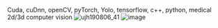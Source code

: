 Cuda, cuDnn, openCV, pyTorch, Yolo, tensorflow, c++, python, medical 2d/3d computer vision
![ujh190806_41](https://github.com/nayoungkim0920/SMART_AI_FARM/assets/165350110/c3c34ee7-0a86-4d61-b12e-38d8da7263a0)
![image](https://github.com/nayoungkim0920/SMART_AI_FARM/assets/165350110/739466fc-7707-4c74-9899-72da57001e84)
